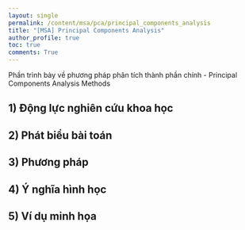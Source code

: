 ```yaml
---
layout: single
permalink: /content/msa/pca/principal_components_analysis
title: "[MSA] Principal Components Analysis"
author_profile: true
toc: true
comments: True
---
```

Phần trình bày về phương pháp phân tích thành phần chính - Principal Components Analysis Methods

## 1) Động lực nghiên cứu khoa học

## 2) Phát biểu bài toán

## 3) Phương pháp

## 4) Ý nghĩa hình học

## 5) Ví dụ minh họa
